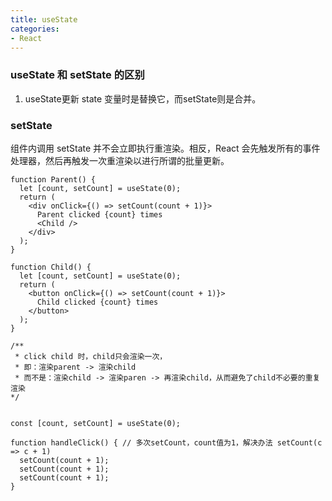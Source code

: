 ```yaml
---
title: useState
categories: 
- React
---
```


### useState 和 setState 的区别

1. useState更新 state 变量时是替换它，而setState则是合并。

### setState

组件内调用 setState 并不会立即执行重渲染。相反，React 会先触发所有的事件处理器，然后再触发一次重渲染以进行所谓的批量更新。

```tsx
function Parent() {
  let [count, setCount] = useState(0);
  return (
    <div onClick={() => setCount(count + 1)}>
      Parent clicked {count} times
      <Child />
    </div>
  );
}

function Child() {
  let [count, setCount] = useState(0);
  return (
    <button onClick={() => setCount(count + 1)}>
      Child clicked {count} times
    </button>
  );
}

/**
 * click child 时，child只会渲染一次，
 * 即：渲染parent -> 渲染child
 * 而不是：渲染child -> 渲染paren -> 再渲染child，从而避免了child不必要的重复渲染
*/
```

```tsx

const [count, setCount] = useState(0);

function handleClick() { // 多次setCount，count值为1，解决办法 setCount(c => c + 1)
  setCount(count + 1);
  setCount(count + 1);
  setCount(count + 1);
}

```